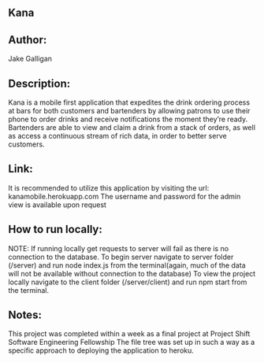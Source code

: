 ## Kana

## Author:
Jake Galligan

## Description:
 Kana is a mobile first application that expedites the drink ordering process at bars for both customers and bartenders by allowing patrons to use their phone to order drinks and receive notifications the moment they’re ready. Bartenders are able to view and claim a drink from a stack of orders, as well as access a continuous stream of rich data, in order to better serve customers.

 ## Link:
 It is recommended to utilize this application by visiting the url: kanamobile.herokuapp.com 
 The username and password for the admin view is available upon request

 ## How to run locally:
 NOTE: If running locally get requests to server will fail as there is no connection to the database.
 To begin server navigate to server folder (/server) and run node index.js from the terminal(again, much of the data will not be available without connection to the database)
 To view the project locally navigate to the client folder (/server/client)
 and run npm start from the terminal.

## Notes:
This project was completed within a week as a final project at Project Shift Software Engineering Fellowship
The file tree was set up in such a way as a specific approach to deploying the application to heroku.
 
